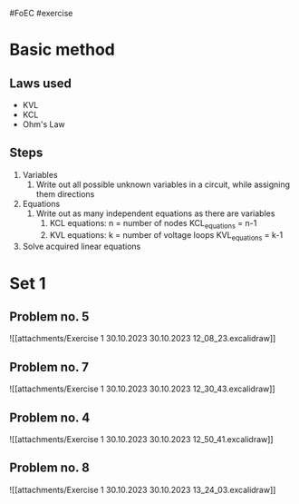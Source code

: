 #FoEC #exercise 

# Basic method
## Laws used
- KVL
- KCL
- Ohm's Law

## Steps
1. Variables
	1. Write out all possible unknown variables in a circuit, while assigning them directions
2. Equations
	1. Write out as many independent equations as there are variables
		1. KCL equations:
		    n = number of nodes
		    KCL<sub>equations</sub> = n-1
		2. KVL equations:
		   k = number of voltage loops
		   KVL<sub>equations</sub> = k-1
3. Solve acquired linear equations

# Set 1
## Problem no. 5
![[attachments/Exercise 1 30.10.2023 30.10.2023 12_08_23.excalidraw]]

## Problem no. 7
![[attachments/Exercise 1 30.10.2023 30.10.2023 12_30_43.excalidraw]]

## Problem no. 4
![[attachments/Exercise 1 30.10.2023 30.10.2023 12_50_41.excalidraw]]

## Problem no. 8
![[attachments/Exercise 1 30.10.2023 30.10.2023 13_24_03.excalidraw]]